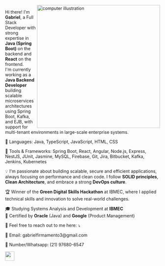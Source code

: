 <img src="https://raw.githubusercontent.com/MicaelliMedeiros/micaellimedeiros/master/image/computer-illustration.png" alt="computer illustration" min-width="400px" max-width="400px" width="400px" align="right">

<p align="left"> 
  Hi there! I'm <strong>Gabriel</strong>, a Full Stack Developer with strong expertise in <strong>Java (Spring Boot)</strong> on the backend and <strong>React</strong> on the frontend.<br>
  I'm currently working as a <strong>Java Backend Developer</strong> building scalable microservices architectures using Spring Boot, Kafka, and EJB, with support for multi-tenant environments in large-scale enterprise systems.
</p>

<p align="left">
  🦄 Languages: Java, TypeScript, JavaScript, HTML, CSS
</p>

<p align="left">
  💼 Tools & Frameworks: Spring Boot, React, Angular, Node.js, Express, NestJS, JUnit, Jasmine, MySQL, Firebase, Git, Jira, Bitbucket, Kafka, Jenkins, Kubernetes
</p>

<p align="left">
  💡 I'm passionate about building scalable, secure and efficient applications, always focusing on performance and clean code. I follow <strong>SOLID principles</strong>, <strong>Clean Architecture</strong>, and embrace a strong <strong>DevOps culture</strong>.
</p>

<p align="left">
  🏆 Winner of the <strong>Green Digital Skills Hackathon</strong> at IBMEC, where I applied technical skills and innovation to solve real-world challenges.
</p>

<p align="left">
  🎓 Studying Systems Analysis and Development at <strong>IBMEC</strong><br>
  📜 Certified by <strong>Oracle</strong> (Java) and <strong>Google</strong> (Product Management)
</p>

<p align="left">
  💌 Feel free to reach out to me here: ⤵️
</p>

<p>📧 Email: gabrielfirmamento3@gmail.com</p>
<p>📱 Number/Whatsapp: (21) 97680-6547</p>
<a align="center" href="https://www.linkedin.com/in/gabriel-firmamento/"><img src="https://img.shields.io/badge/linkedin-%230077B5.svg?style=for-the-badge&logo=linkedin&logoColor=white" height="30px" target="_blank"></a>
